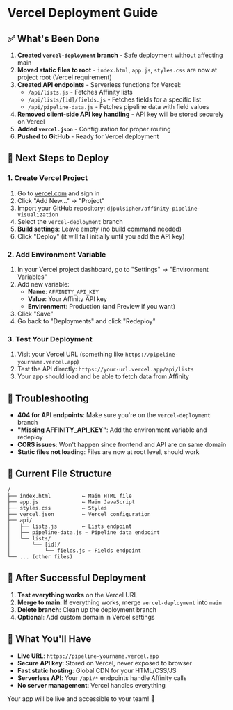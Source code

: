 # Vercel Deployment Guide

## ✅ What's Been Done

1. **Created `vercel-deployment` branch** - Safe deployment without affecting main
2. **Moved static files to root** - `index.html`, `app.js`, `styles.css` are now at project root (Vercel requirement)
3. **Created API endpoints** - Serverless functions for Vercel:
   - `/api/lists.js` - Fetches Affinity lists
   - `/api/lists/[id]/fields.js` - Fetches fields for a specific list
   - `/api/pipeline-data.js` - Fetches pipeline data with field values
4. **Removed client-side API key handling** - API key will be stored securely on Vercel
5. **Added `vercel.json`** - Configuration for proper routing
6. **Pushed to GitHub** - Ready for Vercel deployment

## 🚀 Next Steps to Deploy

### 1. Create Vercel Project
1. Go to [vercel.com](https://vercel.com) and sign in
2. Click "Add New..." → "Project"
3. Import your GitHub repository: `djpulsipher/affinity-pipeline-visualization`
4. Select the `vercel-deployment` branch
5. **Build settings**: Leave empty (no build command needed)
6. Click "Deploy" (it will fail initially until you add the API key)

### 2. Add Environment Variable
1. In your Vercel project dashboard, go to "Settings" → "Environment Variables"
2. Add new variable:
   - **Name**: `AFFINITY_API_KEY`
   - **Value**: Your Affinity API key
   - **Environment**: Production (and Preview if you want)
3. Click "Save"
4. Go back to "Deployments" and click "Redeploy"

### 3. Test Your Deployment
1. Visit your Vercel URL (something like `https://pipeline-yourname.vercel.app`)
2. Test the API directly: `https://your-url.vercel.app/api/lists`
3. Your app should load and be able to fetch data from Affinity

## 🔧 Troubleshooting

- **404 for API endpoints**: Make sure you're on the `vercel-deployment` branch
- **"Missing AFFINITY_API_KEY"**: Add the environment variable and redeploy
- **CORS issues**: Won't happen since frontend and API are on same domain
- **Static files not loading**: Files are now at root level, should work

## 📁 Current File Structure
```
/
├── index.html          ← Main HTML file
├── app.js              ← Main JavaScript
├── styles.css          ← Styles
├── vercel.json         ← Vercel configuration
├── api/
│   ├── lists.js        ← Lists endpoint
│   ├── pipeline-data.js ← Pipeline data endpoint
│   └── lists/
│       └── [id]/
│           └── fields.js ← Fields endpoint
└── ... (other files)
```

## 🔄 After Successful Deployment

1. **Test everything works** on the Vercel URL
2. **Merge to main**: If everything works, merge `vercel-deployment` into `main`
3. **Delete branch**: Clean up the deployment branch
4. **Optional**: Add custom domain in Vercel settings

## 🎯 What You'll Have

- **Live URL**: `https://pipeline-yourname.vercel.app`
- **Secure API key**: Stored on Vercel, never exposed to browser
- **Fast static hosting**: Global CDN for your HTML/CSS/JS
- **Serverless API**: Your `/api/*` endpoints handle Affinity calls
- **No server management**: Vercel handles everything

Your app will be live and accessible to your team! 🎉
